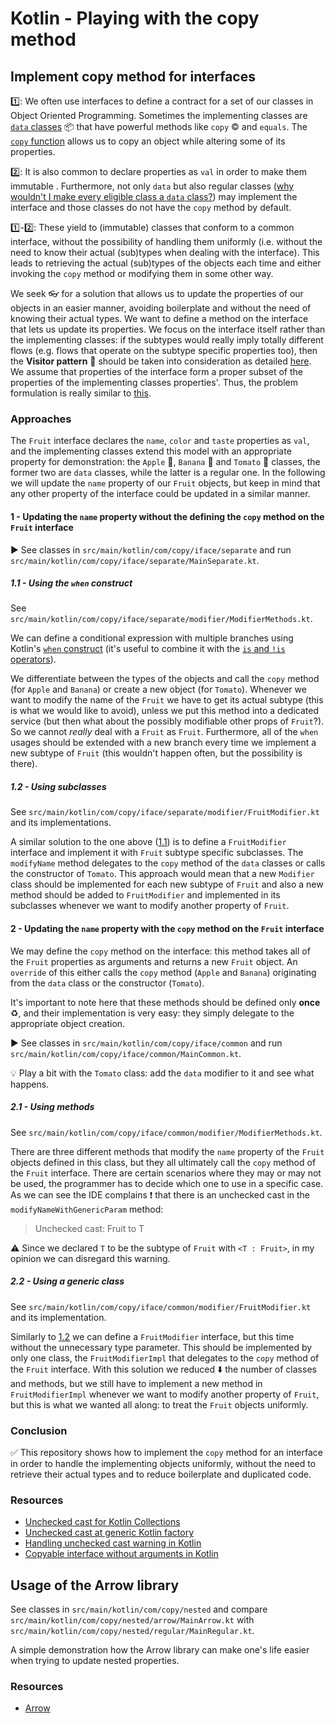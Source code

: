 # Kotlin - Playing with the copy method

## Implement copy method for interfaces
:one:: We often use interfaces to define a contract for a set of our classes in Object Oriented Programming. Sometimes the implementing classes are 
[`data` classes](https://kotlinlang.org/docs/data-classes.html) :package: that have powerful methods like `copy` :copyright: and `equals`.
The [`copy` function](https://kotlinlang.org/docs/data-classes.html#copying) allows us to copy an object while altering some of its properties. 

:two:: It is also common to declare properties as `val` in order to make them immutable . Furthermore, not only `data` but also regular classes 
([why wouldn't I make every eligible class a `data` class?](https://stackoverflow.com/questions/39650646/why-wouldnt-i-make-every-eligable-kotlin-class-a-data-class)) 
may implement the interface and those classes do not have the `copy` method by default.

:one:-:two:: These yield to (immutable) classes that conform to a common interface, without the possibility
of handling them uniformly (i.e. without the need to know their actual (sub)types when dealing with the interface).
This leads to retrieving the actual (sub)types of the objects each time and either 
invoking the `copy` method or modifying them in some other way. 

We seek :eyeglasses: for a solution that allows us to update the properties of our objects in an easier manner, 
avoiding boilerplate and without the need of knowing their actual types.
We want to define a method on the interface that lets us update its properties.
We focus on the interface itself rather than the implementing classes: if the subtypes would really imply totally different flows 
(e.g. flows that operate on the subtype specific properties too), then the 
**Visitor pattern** :cowboy_hat_face: should be taken into consideration as detailed [here](https://medium.com/javarevisited/java-write-code-thats-mode-readable-scalable-and-maintainable-6bbfd000809e).
We assume that properties of the interface form a proper subset of the properties of the implementing classes properties'.
Thus, the problem formulation is really similar to [this](https://stackoverflow.com/questions/77647393/abstract-over-the-copy-function-from-a-data-class).

### Approaches
The `Fruit` interface declares the `name`, `color` and `taste` properties as `val`, and the implementing classes
extend this model with an appropriate property for demonstration: the `Apple` :apple:, `Banana` :banana: and `Tomato` :tomato: classes, 
the former two are `data` classes, while the latter is a regular one.
In the following we will update the `name` property of our `Fruit` objects, but keep in mind that any other property of 
the interface could be updated in a similar manner.

#### 1 - Updating the `name` property without the defining the `copy` method on the `Fruit` interface
:arrow_forward: See classes in `src/main/kotlin/com/copy/iface/separate` and run `src/main/kotlin/com/copy/iface/separate/MainSeparate.kt`.

##### 1.1 - Using the `when` construct
See `src/main/kotlin/com/copy/iface/separate/modifier/ModifierMethods.kt`.

We can define a conditional expression with multiple branches using Kotlin's 
[`when` construct](https://kotlinlang.org/docs/control-flow.html#when-expression) (it's useful to combine it with the [`is` and `!is` operators](https://kotlinlang.org/docs/typecasts.html#is-and-is-operators)).

We differentiate between the types of the objects and call the `copy` method (for `Apple` and `Banana`) or
create a new object (for `Tomato`). Whenever we want to modify the name of the `Fruit` we have to get its actual subtype
(this is what we would like to avoid), unless
we put this method into a dedicated service (but then what about the possibly modifiable other props of `Fruit`?).
So we cannot _really_ deal with a `Fruit` as `Fruit`.
Furthermore, all of the `when` usages should be extended with a new branch every time we implement a new subtype of `Fruit`
(this wouldn't happen often, but the possibility is there).

##### 1.2 - Using subclasses
See `src/main/kotlin/com/copy/iface/separate/modifier/FruitModifier.kt` and its implementations.

A similar solution to the one above ([1.1](#11---using-the-when-construct)) is to define a `FruitModifier` 
interface and implement it with `Fruit` subtype specific subclasses.
The `modifyName` method delegates to the `copy` method of the `data` classes or calls the constructor of `Tomato`.
This approach would mean that a new `Modifier` class should be implemented for each new subtype of `Fruit` 
and also a new method should be added to `FruitModifier` and implemented in its subclasses whenever we want to modify another property of `Fruit`.

#### 2 - Updating the `name` property with the `copy` method on the `Fruit` interface
We may define the `copy` method on the interface: this method takes all of the `Fruit` properties as arguments and returns a new `Fruit` object.
An `override` of this either calls the `copy` method (`Apple` and `Banana`) originating from the `data` class or the constructor (`Tomato`).

It's important to note here that these methods should be defined only **once** :recycle:, and their implementation is very easy:
they simply delegate to the appropriate object creation.

:arrow_forward: See classes in `src/main/kotlin/com/copy/iface/common` and run `src/main/kotlin/com/copy/iface/common/MainCommon.kt`.

:bulb: Play a bit with the `Tomato` class: add the `data` modifier to it and see what happens.

##### 2.1 - Using methods
See `src/main/kotlin/com/copy/iface/common/modifier/ModifierMethods.kt`.

There are three different methods that modify the `name` property of the `Fruit` objects defined in this class,
but they all ultimately call the `copy` method of the `Fruit` interface. There are certain scenarios where
they may or may not be used, the programmer has to decide which one to use in a specific case.
As we can see the IDE complains :exclamation: that there is an unchecked cast in the `modifyNameWithGenericParam` method:
> Unchecked cast: Fruit to T

:warning: Since we declared `T` to be the subtype of `Fruit` with `<T : Fruit>`, in my opinion we can disregard this warning.

##### 2.2 - Using a generic class
See `src/main/kotlin/com/copy/iface/common/modifier/FruitModifier.kt` and its implementation.

Similarly to [1.2](#12---using-subclasses) we can define a `FruitModifier` interface, but this time without the unnecessary 
type parameter. This should be implemented by only one class, the `FruitModifierImpl` that delegates to the `copy` method of the `Fruit` interface.
With this solution we reduced :arrow_down: the number of classes and methods, but we still have to implement a new method in 
`FruitModifierImpl` whenever we want to modify another property of `Fruit`, but this is what we wanted all along:
to treat the `Fruit` objects uniformly.

### Conclusion
:white_check_mark: This repository shows how to implement the `copy` method for an interface in order to handle the implementing objects uniformly,
without the need to retrieve their actual types and to reduce boilerplate and duplicated code.

### Resources
- [Unchecked cast for Kotlin Collections](https://stackoverflow.com/questions/36569421/kotlin-how-to-work-with-list-casts-unchecked-cast-kotlin-collections-listkot)
- [Unchecked cast at generic Kotlin factory](https://stackoverflow.com/questions/55053649/unchecked-cast-at-generic-kotlin-factory)
- [Handling unchecked cast warning in Kotlin](https://stackoverflow.com/questions/61520115/is-there-any-way-to-handle-unchecked-cast-warning-without-using-supress-in-kotli)
- [Copyable interface without arguments in Kotlin](https://stackoverflow.com/questions/43667628/write-a-copyable-interface-more-elegant-than-in-java)

## Usage of the Arrow library 
See classes in `src/main/kotlin/com/copy/nested` and compare `src/main/kotlin/com/copy/nested/arrow/MainArrow.kt` with 
`src/main/kotlin/com/copy/nested/regular/MainRegular.kt`.

A simple demonstration how the Arrow library can make one's life easier when trying to update nested properties.

### Resources
- [Arrow](https://arrow-kt.io/learn/overview/)
